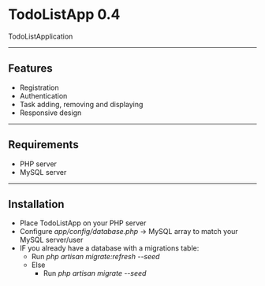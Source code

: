 # TodoListApp 0.4
TodoListApplication

---
## Features

* Registration
* Authentication
* Task adding, removing and displaying
* Responsive design

---

## Requirements

* PHP server
* MySQL server

---

## Installation

* Place TodoListApp on your PHP server
* Configure *app/config/database.php* -> MySQL array to match your MySQL server/user
* IF you already have a database with a migrations table:
    * Run *php artisan migrate:refresh --seed*
  * Else
    * Run *php artisan migrate --seed*
